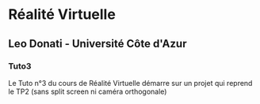 # Réalité Virtuelle
## Leo Donati - Université Côte d'Azur

### Tuto3

Le Tuto n°3 du cours de Réalité Virtuelle démarre sur un projet qui reprend le TP2 (sans split screen ni caméra orthogonale)
